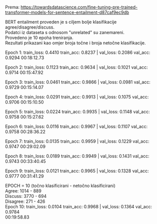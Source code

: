 Prema:
https://towardsdatascience.com/fine-tuning-pre-trained-transformer-models-for-sentence-entailment-d87caf9ec9db

BERT entailment proveden je s ciljem bolje klasifikacije agree/disagree/discuss.  
Podatci iz dataseta s odnosom "unrelated" su zanemareni.  
Provedeno je 10 epoha treniranja.  
Rezultati prikazani kao omjer broja točne i broja netočne klasifikacije.  


Epoch 1: train_loss: 0.4410 train_acc: 0.8237 | val_loss: 0.2086 val_acc: 0.9294 00:18:12.73

Epoch 2: train_loss: 0.1123 train_acc: 0.9634 | val_loss: 0.1021 val_acc: 0.9714 00:15:47.92

Epoch 3: train_loss: 0.0461 train_acc: 0.9866 | val_loss: 0.0981 val_acc: 0.9729 00:15:14.07

Epoch 4: train_loss: 0.0291 train_acc: 0.9913 | val_loss: 0.1075 val_acc: 0.9706 00:15:10.50

Epoch 5: train_loss: 0.0224 train_acc: 0.9935 | val_loss: 0.1148 val_acc: 0.9758 00:15:27.62

Epoch 6: train_loss: 0.0116 train_acc: 0.9967 | val_loss: 0.1107 val_acc: 0.9758 00:28:36.22

Epoch 7: train_loss: 0.0135 train_acc: 0.9959 | val_loss: 0.1229 val_acc: 0.9747 00:29:02.09

Epoch 8: train_loss: 0.0189 train_acc: 0.9949 | val_loss: 0.1431 val_acc: 0.9743 00:33:40.45

Epoch 9: train_loss: 0.0121 train_acc: 0.9965 | val_loss: 0.1328 val_acc: 0.9777 00:31:41.29

EPOCH = 10 (točno klasificirani - netočno klasificirani)  
Agree: 1014 - 889  
Discuss: 3770 - 694   
Disagree: 271 - 426  
Epoch 10: train_loss: 0.0104 train_acc: 0.9968 | val_loss: 0.1364 val_acc: 0.9784  
00:19:58.83



















